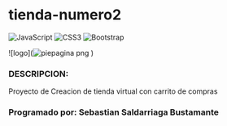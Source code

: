 # tienda-numero2
![JavaScript](https://img.shields.io/badge/javascript-%23323330.svg?style=for-the-badge&logo=javascript&logoColor=%23F7DF1E)
![CSS3](https://img.shields.io/badge/css3-%231572B6.svg?style=for-the-badge&logo=css3&logoColor=white)
![Bootstrap](https://img.shields.io/badge/bootstrap-%23563D7C.svg?style=for-the-badge&logo=bootstrap&logoColor=white)

![logo](![piepagina png](https://user-images.githubusercontent.com/124795141/227072413-75af96f1-7496-4ee7-94f2-7f3e4a7ca934.jpg)
)

### DESCRIPCION:
Proyecto de Creacion de tienda virtual con carrito de compras 

### Programado por: Sebastian Saldarriaga Bustamante
